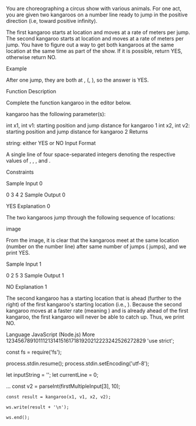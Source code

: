 You are choreographing a circus show with various animals. For one act, you are given two kangaroos on a number line ready to jump in the positive direction (i.e, toward positive infinity).

The first kangaroo starts at location and moves at a rate of meters per jump.
The second kangaroo starts at location and moves at a rate of meters per jump.
You have to figure out a way to get both kangaroos at the same location at the same time as part of the show. If it is possible, return YES, otherwise return NO.

Example

After one jump, they are both at , (, ), so the answer is YES.

Function Description

Complete the function kangaroo in the editor below.

kangaroo has the following parameter(s):

int x1, int v1: starting position and jump distance for kangaroo 1
int x2, int v2: starting position and jump distance for kangaroo 2
Returns

string: either YES or NO
Input Format

A single line of four space-separated integers denoting the respective values of , , , and .

Constraints

Sample Input 0

0 3 4 2
Sample Output 0

YES
Explanation 0

The two kangaroos jump through the following sequence of locations:

image

From the image, it is clear that the kangaroos meet at the same location (number on the number line) after same number of jumps ( jumps), and we print YES.

Sample Input 1

0 2 5 3
Sample Output 1

NO
Explanation 1

The second kangaroo has a starting location that is ahead (further to the right) of the first kangaroo's starting location (i.e., ). Because the second kangaroo moves at a faster rate (meaning ) and is already ahead of the first kangaroo, the first kangaroo will never be able to catch up. Thus, we print NO.

Language
JavaScript (Node.js)
More
1234567891011121314151617181920212223242526272829
'use strict';

const fs = require('fs');

process.stdin.resume();
process.stdin.setEncoding('utf-8');

let inputString = '';
let currentLine = 0;

…
const v2 = parseInt(firstMultipleInput[3], 10);

    const result = kangaroo(x1, v1, x2, v2);

    ws.write(result + '\n');

    ws.end();
